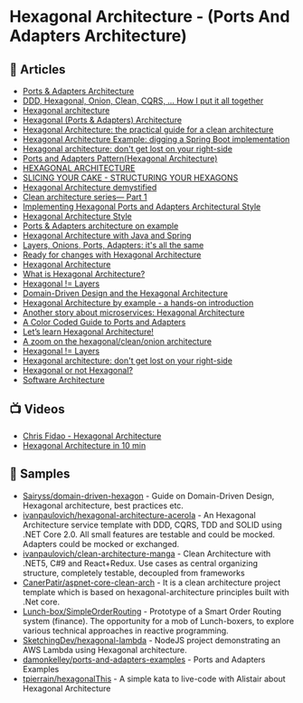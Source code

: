 #  Hexagonal Architecture - (Ports And Adapters Architecture)

## 📕 Articles

- [Ports & Adapters Architecture](https://herbertograca.com/2017/09/14/ports-adapters-architecture/) 
- [DDD, Hexagonal, Onion, Clean, CQRS, … How I put it all together](https://herbertograca.com/2017/11/16/explicit-architecture-01-ddd-hexagonal-onion-clean-cqrs-how-i-put-it-all-together/) 
- [Hexagonal architecture](http://web.archive.org/web/20180422210157/http://alistair.cockburn.us/Hexagonal+Architecture) 
- [Hexagonal (Ports & Adapters) Architecture](https://medium.com/@TKonuklar/hexagonal-ports-adapters-architecture-e3617bcf00a0) 
- [Hexagonal Architecture: the practical guide for a clean architecture](https://beyondxscratch.com/2017/08/19/hexagonal-architecture-the-practical-guide-for-a-clean-architecture/)
- [Hexagonal Architecture Example: digging a Spring Boot implementation](https://beyondxscratch.com/2020/08/23/hexagonal-architecture-example-digging-a-spring-boot-implementation/)
- [Hexagonal architecture: don't get lost on your right-side](http://tpierrain.blogspot.com/2020/03/hexagonal-architecture-dont-get-lost-on.html)
- [Ports and Adapters Pattern(Hexagonal Architecture)](https://jmgarridopaz.github.io/content/hexagonalarchitecture.html)
- [HEXAGONAL ARCHITECTURE](https://www.qwan.eu/2020/08/20/hexagonal-architecture.html) 
- [SLICING YOUR CAKE - STRUCTURING YOUR HEXAGONS](https://www.qwan.eu/2021/02/15/slicing-your-cake.html) 
- [Hexagonal Architecture demystified](https://madewithlove.com/blog/software-engineering/hexagonal-architecture-demystified/)
- [Clean architecture series— Part 1](https://pereiren.medium.com/clean-architecture-series-part-1-f34ef6b04b62)
- [Implementing Hexagonal Ports and Adapters Architectural Style](https://amanagrawal.blog/2018/11/17/implementing-hexagonal-ports-and-adapters-architectural-style/)
- [Hexagonal Architecture Style](https://github.com/ivanpaulovich/clean-architecture-manga/wiki/Architecture-Styles#ports-and-adapters-architecture-style) 
- [Ports & Adapters architecture on example](https://wkrzywiec.medium.com/ports-adapters-architecture-on-example-19cab9e93be7)
- [Hexagonal Architecture with Java and Spring](https://reflectoring.io/spring-hexagonal/)
- [Layers, Onions, Ports, Adapters: it's all the same](https://blog.ploeh.dk/2013/12/03/layers-onions-ports-adapters-its-all-the-same/)
- [Ready for changes with Hexagonal Architecture](https://netflixtechblog.com/ready-for-changes-with-hexagonal-architecture-b315ec967749)
- [Hexagonal Architecture](https://fideloper.com/hexagonal-architecture) 
- [What is Hexagonal Architecture?](https://culttt.com/2014/12/31/hexagonal-architecture/) 
- [Hexagonal != Layers](https://tpierrain.blogspot.com/2016/04/hexagonal-layers.html)
- [Domain-Driven Design and the Hexagonal Architecture](https://vaadin.com/learn/tutorials/ddd/ddd_and_hexagonal) 
- [Hexagonal Architecture by example - a hands-on introduction](https://blog.allegro.tech/2020/05/hexagonal-architecture-by-example.html)
- [Another story about microservices: Hexagonal Architecture](https://medium.com/sciforce/another-story-about-microservices-hexagonal-architecture-23db93fa52a2)
- [A Color Coded Guide to Ports and Adapters](https://8thlight.com/blog/damon-kelley/2021/05/18/a-color-coded-guide-to-ports-and-adapters.html)
- [Let’s learn Hexagonal Architecture!](https://sketchingdev.co.uk/blog/lets-learn-hexagonal-architecture.html)
- [A zoom on the hexagonal/clean/onion architecture](http://tpierrain.blogspot.com/2013/08/a-zoom-on-hexagonalcleanonion.html)
- [Hexagonal != Layers](http://tpierrain.blogspot.com/2016/04/hexagonal-layers.html)
- [Hexagonal architecture: don't get lost on your right-side](https://tpierrain.blogspot.com/2020/03/hexagonal-architecture-dont-get-lost-on.html)
- [Hexagonal or not Hexagonal?](http://tpierrain.blogspot.com/2020/11/hexagonal-or-not-hexagonal.html)
- [Software Architecture](https://dev.to/vrnsky/software-architecture-1k7e)
## 📺 Videos

- [Chris Fidao - Hexagonal Architecture](https://www.youtube.com/watch?v=6SBjKOwVq0o)
- [Hexagonal Architecture in 10 min](https://www.youtube.com/watch?v=NmD82RAMZ68)

## 🚀 Samples

- [Sairyss/domain-driven-hexagon](https://github.com/Sairyss/domain-driven-hexagon) - Guide on Domain-Driven Design, Hexagonal architecture, best practices etc.
- [ivanpaulovich/hexagonal-architecture-acerola](https://github.com/ivanpaulovich/hexagonal-architecture-acerola) - An Hexagonal Architecture service template with DDD, CQRS, TDD and SOLID using .NET Core 2.0. All small features are testable and could be mocked. Adapters could be mocked or exchanged.
- [ivanpaulovich/clean-architecture-manga](https://github.com/ivanpaulovich/clean-architecture-manga) - Clean Architecture with .NET5, C#9 and React+Redux. Use cases as central organizing structure, completely testable, decoupled from frameworks
- [CanerPatir/aspnet-core-clean-arch](https://github.com/CanerPatir/aspnet-core-clean-arch) - It is a clean architecture project template which is based on hexagonal-architecture principles built with .Net core.
- [Lunch-box/SimpleOrderRouting](https://github.com/Lunch-box/SimpleOrderRouting) - Prototype of a Smart Order Routing system (finance). The opportunity for a mob of Lunch-boxers, to explore various technical approaches in reactive programming.
- [SketchingDev/hexagonal-lambda](https://github.com/SketchingDev/hexagonal-lambda) - NodeJS project demonstrating an AWS Lambda using Hexagonal architecture.
- [damonkelley/ports-and-adapters-examples](https://github.com/damonkelley/ports-and-adapters-examples) - Ports and Adapters Examples
- [tpierrain/hexagonalThis](https://github.com/tpierrain/hexagonalThis) - A simple kata to live-code with Alistair about Hexagonal Architecture

	